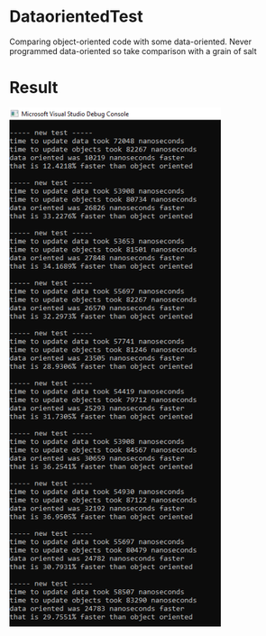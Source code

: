# DataorientedTest
Comparing object-oriented code with some data-oriented. Never programmed data-oriented so take comparison with a grain of salt

# Result
<img src="https://github.com/Avokadoen/DataorientedTest/blob/master/examplepicture.PNG" height="920" width="375" />

